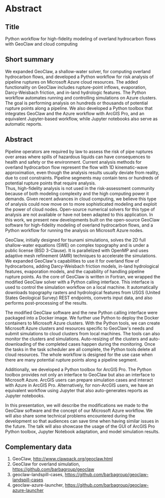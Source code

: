 Abstract
========

## Title

Python workflow for high-fidelity modeling of overland hydrocarbon flows with GeoClaw and cloud computing

## Short summary

We expanded GeoClaw, a shallow-water solver, for computing overland hydrocarbon flows, and developed a Python workflow for risk analysis of pipeline ruptures on Microsoft Azure cloud resources.
The added functionality on GeoClaw includes rupture-point inflows, evaporation, Darcy-Weisbach friction, and in-land hydrologic features.
The Python workflow automates running and controlling simulations on Azure clusters.
The goal is performing analysis on hundreds or thousands of potential rupture points along a pipeline.
We also developed a Python toolbox that integrates GeoClaw and the Azure workflow with ArcGIS Pro,
and an equivalent Jupyter-based workflow, while Jupyter notebooks also serve as automatic reports.

## Abstract

Pipeline operators are required by law to assess the risk of pipe ruptures over areas where spills of hazardous liquids can have consequences to health and safety or the environment.
Current analysis methods for overland hydrocarbon flow represent the flow with 1D kinematic-wave approximation, even though the analysis results usually deviate from reality, due to cost constraints.
Pipeline segments may contain tens or hundreds of potential rupture points that require analysis.  
Thus, high-fidelity analysis is not used in the risk-assessment community because of both modeling complexity and the high computing power it demands. 
Given recent advances in cloud computing, we believe this type of analysis could now move on to more sophisticated modeling and exploit the power of cloud nodes. 
Open-source numerical solvers for this type of analysis are not available or have not been adapted to this application. 
In this work, we present new developments built on the open-source GeoClaw software for high-fidelity modeling of overland hydrocarbon flows, and a Python workflow for running the analysis on Microsoft Azure nodes.

GeoClaw, initially designed for tsunami simulations, solves the 2D full shallow-water equations (SWE) on complex topography and is under a public license (BSD 3-Clause). 
It is parallelized with OpenMP and uses adaptive mesh refinement (AMR) techniques to accelerate the simulations. 
We expanded GeoClaw's capabilities to use it for overland flow of hydrocarbons, adding Darcy-Weisbach friction models, in-land hydrological features, evaporation models, and the capability of handling pipeline rupture points. 
As the core of GeoClaw is written in Fortran, we wrapped the modified GeoClaw solver with a Python calling interface. 
This interface is used to control the simulation workflow on a local machine. 
It automatically downloads topography rasters and hydrological features from USGS (United States Geological Survey) REST endpoints, converts input data, and also performs post-processing of the results.

The modified GeoClaw software and the new Python calling interface were packaged into a Docker image. 
We further use Python to deploy the Docker containers to Microsoft Azure clusters. 
With the Python tools, we can create Microsoft Azure clusters and resources specific to GeoClaw's needs and submit simulations to cloud clusters from local machines. 
The tools can also monitor the clusters and simulations. 
Auto-resizing of the clusters and auto-downloading of the completed cases happen during the monitoring. 
Once the tasks in the task scheduler are all complete, the Python tools delete all cloud resources. 
The whole workflow is designed for the use case when there are many potential rupture points along a pipeline segment.

Additionally, we developed a Python toolbox for ArcGIS Pro. 
The Python toolbox provides not only an interface to GeoClaw but also an interface to Microsoft Azure. 
ArcGIS users can prepare simulation cases and interact with Azure in ArcGIS Pro. 
Alternatively, for non-ArcGIS users, we have an equivalent workflow using Jupyter that also auto-generates reports as Jupyter notebooks.

In this presentation, we will describe the modifications we made to the GeoClaw software and the concept of our Microsoft Azure workflow. 
We will also share some technical problems encountered during the development so that audiences can save time when having similar issues in the future. 
The talk will also showcase the usage of the GUI of ArcGIS Pro Python toolbox, Jupyter Notebook adaptation, and model simulation results.

## Complementary data

1. GeoClaw, http://www.clawpack.org/geoclaw.html
2. GeoClaw for overland simulation, https://github.com/barbagroup/geoclaw
3. geoclaw-landspill-cases, https://github.com/barbagroup/geoclaw-landspill-cases
4. geoclaw-azure-launcher, https://github.com/barbagroup/geoclaw-azure-launcher

